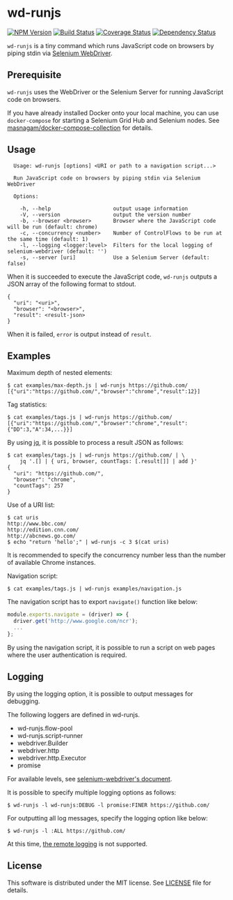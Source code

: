 # wd-runjs

[![NPM Version][npm-version]][npm-site]
[![Build Status][build-status]][build-site]
[![Coverage Status][coverage-status]][coverage-site]
[![Dependency Status][dependency-status]][dependency-site]

`wd-runjs` is a tiny command which runs JavaScript code on browsers by piping
stdin via [Selenium WebDriver].

## Prerequisite

`wd-runjs` uses the WebDriver or the Selenium Server for running JavaScript code
on browsers.

If you have already installed Docker onto your local machine, you can use
`docker-compose` for starting a Selenium Grid Hub and Selenium nodes.  See
[masnagam/docker-compose-collection] for details.

## Usage

```
  Usage: wd-runjs [options] <URI or path to a navigation script...>

  Run JavaScript code on browsers by piping stdin via Selenium WebDriver

  Options:

    -h, --help                    output usage information
    -V, --version                 output the version number
    -b, --browser <browser>       Browser where the JavaScript code will be run (default: chrome)
    -c, --concurrency <number>    Number of ControlFlows to be run at the same time (default: 1)
    -l, --logging <logger:level>  Filters for the local logging of selenium-webdriver (default: '')
    -s, --server [uri]            Use a Selenium Server (default: false)
```

When it is succeeded to execute the JavaScript code, `wd-runjs` outputs a JSON
array of the following format to stdout.

```
{
  "uri": "<uri>",
  "browser": "<browser>",
  "result": <result-json>
}
```

When it is failed, `error` is output instead of `result`.

## Examples

Maximum depth of nested elements:

```
$ cat examples/max-depth.js | wd-runjs https://github.com/
[{"uri":"https://github.com/","browser":"chrome","result":12}]
```

Tag statistics:

```
$ cat examples/tags.js | wd-runjs https://github.com/
[{"uri":"https://github.com/","browser":"chrome","result":{"DD":3,"A":34,...}}]
```

By using [jq], it is possible to process a result JSON as follows:

```
$ cat examples/tags.js | wd-runjs https://github.com/ | \
    jq '.[] | { uri, browser, countTags: [.result[]] | add }'
{
  "uri": "https://github.com/",
  "browser": "chrome",
  "countTags": 257
}
```

Use of a URI list:

```
$ cat uris
http://www.bbc.com/
http://edition.cnn.com/
http://abcnews.go.com/
$ echo "return 'hello';" | wd-runjs -c 3 $(cat uris)
```

It is recommended to specify the concurrency number less than the number of
available Chrome instances.

Navigation script:

```
$ cat examples/tags.js | wd-runjs examples/navigation.js
```

The navigation script has to export `navigate()` function like below:

```javascript
module.exports.navigate = (driver) => {
  driver.get('http://www.google.com/ncr');
  ...
};
```

By using the navigation script, it is possible to run a script on web pages
where the user authentication is required.

## Logging

By using the logging option, it is possible to output messages for debugging.

The following loggers are defined in wd-runjs.

* wd-runjs.flow-pool
* wd-runjs.script-runner
* webdriver.Builder
* webdriver.http
* webdriver.http.Executor
* promise

For available levels, see [selenium-webdriver's document](http://seleniumhq.github.io/selenium/docs/api/javascript/module/selenium-webdriver/lib/logging_exports_Level.html).

It is possible to specify multiple logging options as follows:

```
$ wd-runjs -l wd-runjs:DEBUG -l promise:FINER https://github.com/
```

For outputting all log messages, specify the logging option like below:

```
$ wd-runjs -l :ALL https://github.com/
```

At this time, [the remote logging](https://github.com/SeleniumHQ/selenium/wiki/Logging)
is not supported.

## License

This software is distributed under the MIT license.  See [LICENSE](./LICENSE)
file for details.

[build-status]: https://travis-ci.org/masnagam/wd-runjs.svg?branch=master
[build-site]: https://travis-ci.org/masnagam/wd-runjs
[coverage-status]: https://codecov.io/gh/masnagam/wd-runjs/branch/master/graph/badge.svg
[coverage-site]: https://codecov.io/gh/masnagam/wd-runjs
[dependency-status]: https://gemnasium.com/badges/github.com/masnagam/wd-runjs.svg
[dependency-site]: https://gemnasium.com/github.com/masnagam/wd-runjs
[npm-version]: https://img.shields.io/npm/v/wd-runjs.svg
[npm-site]: https://www.npmjs.com/package/wd-runjs
[Selenium WebDriver]: https://www.npmjs.com/package/selenium-webdriver
[jq]: https://stedolan.github.io/jq/
[masnagam/docker-compose-collection]: https://github.com/masnagam/docker-compose-collection/tree/master/selenium-grid
